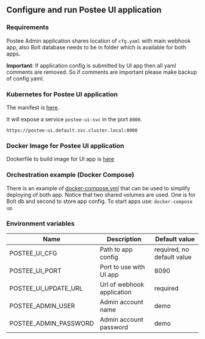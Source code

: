## Configure and run Postee UI application

### Requirements
Postee Admin application shares location of `cfg.yaml` with main webhook app, also Bolt database needs to be in folder which is available for both apps.

**Important**: If application config is submitted by UI app then all yaml comments are removed. So if comments are important please make backup of config yaml.

### Kubernetes for Postee UI application

The manifest is [here](https://github.com/aquasecurity/postee/blob/main/deploy/kubernetes/postee.yaml).

It will expose a service `postee-ui-svc` in the port `8000`.

`https://postee-ui.default.svc.cluster.local:8000`


### Docker Image for Postee UI application
Dockerfile to build image for UI app is [here](Dockerfile.ui)

### Orchestration example (Docker Compose)
There is an example of [docker-compose.yml](docker-compose.yml) that can be used to simplify deploying of both app. Notice that two shared volumes are used. One is for Bolt db and second to store app config. To start apps use: `docker-compose up`.

### Environment variables
Name | Description | Default value
--- | --- | ---
POSTEE_UI_CFG|Path to app config| required, no default value
POSTEE_UI_PORT|Port to use with UI app| 8090
POSTEE_UI_UPDATE_URL|Url of webhook application|required
POSTEE_ADMIN_USER|Admin account name|demo
POSTEE_ADMIN_PASSWORD|Admin account password|demo

